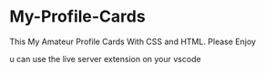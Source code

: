 # My-Profile-Cards
This My Amateur Profile Cards With CSS and HTML. Please Enjoy

u can use the live server extension on your vscode

